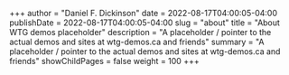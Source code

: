 +++
author = "Daniel F. Dickinson"
date = 2022-08-17T04:00:05-04:00
publishDate = 2022-08-17T04:00:05-04:00
slug = "about"
title = "About WTG demos placeholder"
description = "A placeholder / pointer to the actual demos and sites at wtg-demos.ca and friends"
summary = "A placeholder / pointer to the actual demos and sites at wtg-demos.ca and friends"
showChildPages = false
weight = 100
+++
